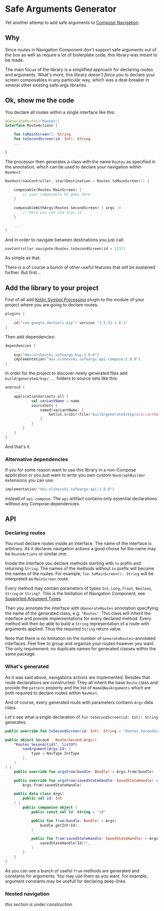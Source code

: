 # Safe Arguments Generator

Yet another attemp to add safe arguments to [Compose Navigation](https://developer.android.com/jetpack/compose/navigation).

## Why

Since routes in Navigation Component don't support safe arguments out of the box as well as require a lot of boilerplate code, this library was meant to be made.

The main focus of the library is a simplified approach for declaring routes and arguments. What's more, this library *doesn't force you* to declare your screen composables in any particular way, which was a deal-breaker in several other existing safe-args libraries.

## Ok, show me the code

You declare all routes within a single interface like this:

```kotlin
@GenerateRoutes("Routes")
interface RouteActions {

    fun toMainScreen(): String
    fun toSecondScreen(id: Int): String
    ...

}
```

The processor then generates a class with the name `Routes` as specified in the annotation, which can be used to declare your navigation within `NavHost`:

```kotlin
NavHost(navController, startDestination = Routes.toMainScreen()) {

    composable(Routes.MainScreen) {
        // your composable UI goes here
    }
    
    composableWithArgs(Routes.SecondScreen) { args ->
        // here you can use args.id
    }

    ...
}
```

And in order to navigate between destinations you just call:

```kotlin
navController.navigate(Routes.toSecondScreen(id = 123))
```

As simple as that.

There is a of course a bunch of other useful features that will be explained further. But first...

## Add the library to your project

First of all add [Kotlin Symbol Processing](https://github.com/google/ksp) plugin to the module of your project where you are going to declare routes:

```kotlin
plugins {
    ...
    id("com.google.devtools.ksp") version "1.5.31-1.0.1"
}
```

Then add dependencies:

```kotlin
dependencies {
    ...
    ksp("dev.olshevski.safeargs:ksp:1.0.0")
    implementation("dev.olshevski.safeargs:api-compose:1.0.0")
}
```

In order for the project to discover newly generated files add `build/generated/ksp/...` folders to source sets like this:

```kotlin
android {
    ...
    applicationVariants.all {
            val variantName = name
            sourceSets {
                named(variantName) {
                    kotlin.srcDir(file("build/generated/ksp/$variantName/kotlin"))
                }
            }
        }
    }
}
```
And that's it.

### Alternative dependencies

If you for some reason want to use this library in a non-Compose application or you just want to write you own custom `NavGraphBuilder` extensions you can use:

```kotlin
implementation("dev.olshevski.safeargs:api:1.0.0")
```
instead of `api-compose`. The `api` artifact contains only essential declarations without any Compose dependencies.

## API

### Declaring routes

You must declare routes inside an interface. The name of the interface is arbitrary. As it declares navigation actions a good choise for the name may be `RouteActions` or similar one.

Inside the interface you declare methods starting with `to` prefix and returning `String`. The names of the methods without `to` prefix will become the names of the routes. For example, `fun toMainScreen(): String` will be interpreted as `MainScreen` route.

Every method may contain parameters of types `Int`, `Long`, `Float`, `Boolean`, `String` or `String?`. This is the limitation of Navigation Component, see [Supported Argument Types](https://developer.android.com/guide/navigation/navigation-pass-data#supported_argument_types).

Then you annotate the interface with `@GenerateRoutes` annotation specifying the name of the generated class, e.g. `"Routes"`. This class will inherit the interface and provide implementations for every declared method. Every method will then be able to build a `String` representation of a route with arguments applied. Thus the required `String` return value.

Note that there is no limitation on the number of `GenerateRoutes`-annotated interfaces. Feel free to group and organize your routes however you want. The only requirement: no duplicate names for generated classes within the same package.

### What's generated

As it was said above, navigations actions are implemented. Besides that route declarations are constructed. They all inherit the base `Route` class and provide the `pattern` property and the list of `NamedNavArguments` which are both required to declare routes within `NavHost`.

And of course, every generated route with parameters contains `Args` data class.

Let's see what a single declaration of `fun toSecondScreen(id: Int): String` generates:

```kotlin
public override fun toSecondScreen(id: Int): String = "Routes_SecondScreen/$id"

public object Second : Route<Second.Args>(
    "Routes_Second/{id}", listOf(
        navArgument(Args.Id) {
            type = NavType.IntType
        },
    )
) {
    public override fun argsFrom(bundle: Bundle) = Args.from(bundle)

    public override fun argsFrom(savedStateHandle: SavedStateHandle) =
        Args.from(savedStateHandle)

    public data class Args(
        public val id: Int
    ) {
        public companion object {
            public const val Id: String = "id"

            public fun from(bundle: Bundle) = Args(
                bundle.getInt(Id),
            )

            public fun from(savedStateHandle: SavedStateHandle) = Args(
                savedStateHandle[Id]!!,
            )
        }
    }
}
```

As you can see a bunch of useful `from` methods are generated and constants for arguments. You may use them as you want. For example, argument constants may be usefull for declaring deep-links.

### Nested navigation

*this section is under construction*